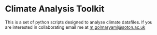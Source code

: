 # Climate Analysis Toolkit
This is a set of python scripts designed to analyse climate datafiles.
If you are interested in collaborating email me at m.golmaryami@soton.ac.uk
